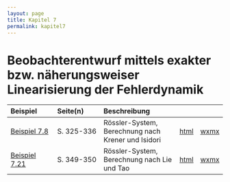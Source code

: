 ```yaml
---
layout: page
title: Kapitel 7
permalink: kapitel7
---
```


# Beobachterentwurf mittels exakter bzw. näherungsweiser Linearisierung der Fehlerdynamik

|Beispiel&nbsp;&nbsp;&nbsp;&nbsp;&nbsp;&nbsp;&nbsp;|Seite(n)&nbsp;&nbsp;&nbsp;&nbsp;&nbsp;&nbsp;&nbsp;|Beschreibung| | |
|:---|:---|:---|---|---|
|[Beispiel 7.8](beispiel7_08.md)|S. 325-336| Rössler-System, Berechnung nach Krener und Isidori| [html](Roessler_Krener_Isidori.html)| [wxmx](Roessler_Krener_Isidori.wxmx)|
|[Beispiel 7.21](beispiel7_21.md)|S. 349-350| Rössler-System, Berechnung nach Lie und Tao| [html](Roessler_Li_Tao.html)| [wxmx](Roessler_Li_Tao.wxmx)|
